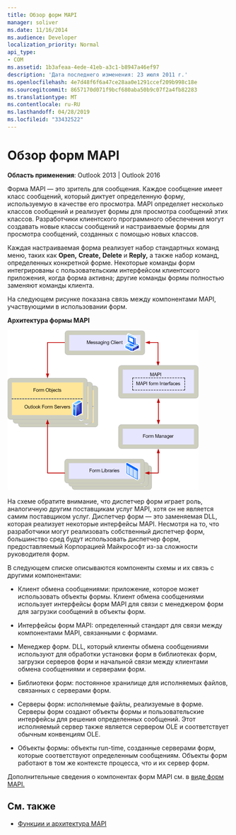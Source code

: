 ```yaml
---
title: Обзор форм MAPI
manager: soliver
ms.date: 11/16/2014
ms.audience: Developer
localization_priority: Normal
api_type:
- COM
ms.assetid: 1b3afeaa-4ede-41eb-a3c1-b8947a46ef97
description: 'Дата последнего изменения: 23 июля 2011 г.'
ms.openlocfilehash: 4e7d48f6f6a47ce28aa0e1291ccef209b998c18e
ms.sourcegitcommit: 8657170d071f9bcf680aba50b9c07f2a4fb82283
ms.translationtype: MT
ms.contentlocale: ru-RU
ms.lasthandoff: 04/28/2019
ms.locfileid: "33432522"
---
```

# <a name="mapi-forms-overview"></a>Обзор форм MAPI
  
**Область применения**: Outlook 2013 | Outlook 2016 
  
Форма MAPI — это зритель для сообщения. Каждое сообщение имеет класс сообщений, который диктует определенную форму, используемую в качестве его просмотра. MAPI определяет несколько классов сообщений и реализует формы для просмотра сообщений этих классов. Разработчики клиентского программного обеспечения могут создавать новые классы сообщений и настраиваемые формы для просмотра сообщений, созданных с помощью новых классов.
  
Каждая настраиваемая форма реализует набор стандартных команд меню, таких как **Open,** **Create,** **Delete** и **Reply,** а также набор команд, определенных конкретной форме. Некоторые команды форм интегрированы с пользовательским интерфейсом клиентского приложения, когда форма активна; другие команды формы полностью заменяют команды клиента. 
  
На следующем рисунке показана связь между компонентами MAPI, участвующими в использовании форм. 
  
**Архитектура формы MAPI**
  
![Архитектура формы MAPI](media/forms01.gif "MAPI")
  
На схеме обратите внимание, что диспетчер форм играет роль, аналогичную другим поставщикам услуг MAPI, хотя он не является самим поставщиком услуг. Диспетчер форм — это заменяемая DLL, которая реализует некоторые интерфейсы MAPI. Несмотря на то, что разработчики могут реализовать собственный диспетчер форм, большинство сред будут использовать диспетчер форм, предоставляемый Корпорацией Майкрософт из-за сложности руководителя форм.
  
В следующем списке описываются компоненты схемы и их связь с другими компонентами:
  
- Клиент обмена сообщениями: приложение, которое может использовать объекты формы. Клиент обмена сообщениями использует интерфейсы форм MAPI для связи с менеджером форм для загрузки сообщений в объекты форм.
    
- Интерфейсы форм MAPI: определенный стандарт для связи между компонентами MAPI, связанными с формами.
    
- Менеджер форм. DLL, который клиенты обмена сообщениями используют для обработки установки форм в библиотеках форм, загрузки серверов форм и начальной связи между клиентами обмена сообщениями и серверами форм.
    
- Библиотеки форм: постоянное хранилище для исполняемых файлов, связанных с серверами форм.
    
- Серверы форм: исполняемые файлы, реализуемые в форме. Серверы форм создают объекты формы и пользовательские интерфейсы для решения определенных сообщений. Этот исполняемый сервер также является сервером OLE и соответствует обычным конвенциям OLE.
    
- Объекты формы: объекты run-time, созданные серверами форм, которые соответствуют определенным сообщениям. Объекты форм работают в том же контексте процесса, что и их сервер форм.
    
Дополнительные сведения о компонентах форм MAPI см. в [виде форм MAPI.](mapi-forms.md)
  
## <a name="see-also"></a>См. также

- [Функции и архитектура MAPI](mapi-features-and-architecture.md)

